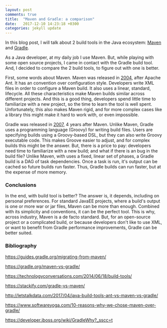 ```yaml
---
layout: post
comments: true
title:  "Maven and Gradle: a comparison"
date:   2017-12-10 14:23:18 +0300
categories: jekyll update
---
```



In this blog post, I will talk about 2 build tools in the Java ecosystem: [Maven](https://maven.apache.org/) and [Gradle](https://gradle.org/).

As a Java developer, at my daily job I use Maven. But, while playing with some open source projects, I came in contact with the Gradle build tool. And, I decided to compare the 2 build tools, to figure out with one is better.

First, some words about Maven. Maven was released in [2004](https://en.wikipedia.org/wiki/Apache_Maven), after Apache Ant. It has an convention over configuration style. Developers write XML files in order to configure a Maven build. It also uses a linear, standard, lifecycle. All these characteristics make Maven builds similar across different projects. And this is a good thing, developers spend little time to familiarize with a new project, so the time to learn the tool is well spent. Unfortunately, this also makes Maven rigid, and for more complex cases like a library this might make it hard to work with, or even impossible.

Gradle was released in [2007](https://en.wikipedia.org/wiki/Gradle), 4 years after Maven. Unlike Maven, Gradle uses a programming language (Groovy) for writing build files. Users are specifying builds using a Groovy-based DSL, but they can also write Groovy executable code. This makes Groove easier to adjust, and for complex builds this might be the answer. But, there is a price to pay: developers need time to familiarize with a new build; and what if there is an bug in the build file? Unlike Maven, with uses a fixed, linear set of phases, a Gradle build is a DAG of task dependencies. Once a task is run, it's output can be cached so future builds run faster. Thus, Gradle builds can run faster, but at the expense of more memory.


### Conclusions
In the end, with build tool is better? The answer is, it depends, including on personal preferences. For standard JavaEE projects, where a build's output is one or more war or jar files, Maven can be more than enough. Combined with its simplicity and conventions, it can be the perfect tool. This is why, across industry, Maven is a de facto standard. But, for an open-source project or a complicated build, or because developers don't like to use XML, or want to benefit from Gradle performance improvements, Gradle can be better suited.


### Bibliography

https://guides.gradle.org/migrating-from-maven/

https://gradle.org/maven-vs-gradle/

https://technologyconversations.com/2014/06/18/build-tools/

https://stackify.com/gradle-vs-maven/

http://letstalkdata.com/2017/04/java-build-tools-ant-vs-maven-vs-gradle/

https://www.softwareyoga.com/10-reasons-why-we-chose-maven-over-gradle/

https://developer.jboss.org/wiki/GradleWhy?_sscc=t